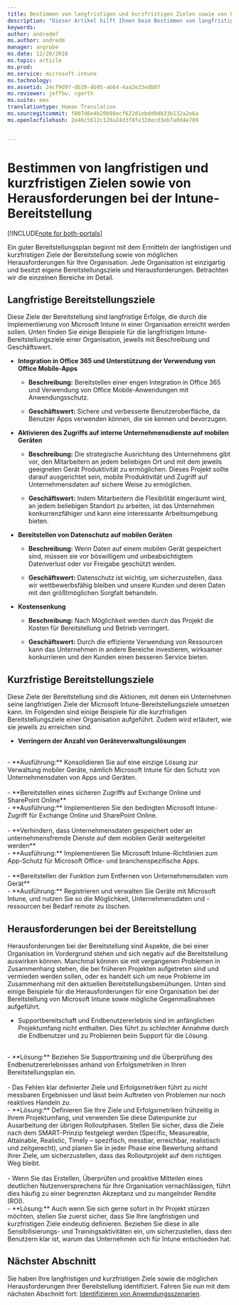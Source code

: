 ```yaml
---
title: Bestimmen von langfristigen und kurzfristigen Zielen sowie von Herausforderungen bei der Intune-Bereitstellung | Microsoft-Dokumentation
description: "Dieser Artikel hilft Ihnen beim Bestimmen von langfristigen und kurzfristigen Zielen sowie von Herausforderungen bei der Intune-Bereitstellung für eine reine Microsoft Intune-Cloudimplementierung."
keywords: 
author: andredm7
ms.author: andredm
manager: angrobe
ms.date: 12/20/2016
ms.topic: article
ms.prod: 
ms.service: microsoft-intune
ms.technology: 
ms.assetid: 24cf9d97-db39-4b95-a664-4aa2e33edb87
ms.reviewer: jeffbu, cgerth
ms.suite: ems
translationtype: Human Translation
ms.sourcegitcommit: f807d6e4b20b98ecf622d1ebdd9db33b132a2e6a
ms.openlocfilehash: 2e46c5612c120a24d3f8fe32decd3eb7a0d4e709


---
```


# <a name="determine-intune-deployment-goals-objectives-and-challenges"></a>Bestimmen von langfristigen und kurzfristigen Zielen sowie von Herausforderungen bei der Intune-Bereitstellung

[!INCLUDE[note for both-portals](../includes/note-for-both-portals.md)]

Ein guter Bereitstellungsplan beginnt mit dem Ermitteln der langfristigen und kurzfristigen Ziele der Bereitstellung sowie von möglichen Herausforderungen für Ihre Organisation. Jede Organisation ist einzigartig und besitzt eigene Bereitstellungsziele und Herausforderungen. Betrachten wir die einzelnen Bereiche im Detail.

## <a name="deployment-goals"></a>Langfristige Bereitstellungsziele

Diese Ziele der Bereitstellung sind langfristige Erfolge, die durch die Implementierung von Microsoft Intune in einer Organisation erreicht werden sollen. Unten finden Sie einige Beispiele für die langfristigen Intune-Bereitstellungsziele einer Organisation, jeweils mit Beschreibung und Geschäftswert.

-   **Integration in Office 365 und Unterstützung der Verwendung von Office Mobile-Apps**

    -   **Beschreibung:** Bereitstellen einer engen Integration in Office 365 und Verwendung von Office Mobile-Anwendungen mit Anwendungsschutz.

    -   **Geschäftswert:** Sichere und verbesserte Benutzeroberfläche, da Benutzer Apps verwenden können, die sie kennen und bevorzugen.

-   **Aktivieren des Zugriffs auf interne Unternehmensdienste auf mobilen Geräten**

    -   **Beschreibung:** Die strategische Ausrichtung des Unternehmens gibt vor, den Mitarbeitern an jedem beliebigen Ort und mit dem jeweils geeigneten Gerät Produktivität zu ermöglichen. Dieses Projekt sollte darauf ausgerichtet sein, mobile Produktivität und Zugriff auf Unternehmensdaten auf sichere Weise zu ermöglichen.

    -   **Geschäftswert:** Indem Mitarbeitern die Flexibilität eingeräumt wird, an jedem beliebigen Standort zu arbeiten, ist das Unternehmen konkurrenzfähiger und kann eine interessante Arbeitsumgebung bieten.

-   **Bereitstellen von Datenschutz auf mobilen Geräten**

    -   **Beschreibung:** Wenn Daten auf einem mobilen Gerät gespeichert sind, müssen sie vor böswilligem und unbeabsichtigtem Datenverlust oder vor Freigabe geschützt werden.

    -   **Geschäftswert:** Datenschutz ist wichtig, um sicherzustellen, dass wir wettbewerbsfähig bleiben und unsere Kunden und deren Daten mit den größtmöglichen Sorgfalt behandeln.

-   **Kostensenkung**

    -   **Beschreibung:** Nach Möglichkeit werden durch das Projekt die Kosten für Bereitstellung und Betrieb verringert.

    -    **Geschäftswert:** Durch die effiziente Verwendung von Ressourcen kann das Unternehmen in andere Bereiche investieren, wirksamer konkurrieren und den Kunden einen besseren Service bieten.

## <a name="deployment-objectives"></a>Kurzfristige Bereitstellungsziele

Diese Ziele der Bereitstellung sind die Aktionen, mit denen ein Unternehmen seine langfristigen Ziele der Microsoft Intune-Bereitstellungsziele umsetzen kann. Im Folgenden sind einige Beispiele für die kurzfristigen Bereitstellungsziele einer Organisation aufgeführt. Zudem wird erläutert, wie sie jeweils zu erreichen sind.

-   **Verringern der Anzahl von Geräteverwaltungslösungen**
<br>
    -   **Ausführung:** Konsolidieren Sie auf eine einzige Lösung zur Verwaltung mobiler Geräte, nämlich Microsoft Intune für den Schutz von Unternehmensdaten von Apps und Geräten.
<br></br>
-   **Bereitstellen eines sicheren Zugriffs auf Exchange Online und SharePoint Online**
<br>
    -   **Ausführung:** Implementieren Sie den bedingten Microsoft Intune-Zugriff für Exchange Online und SharePoint Online.
<br></br>
-   **Verhindern, dass Unternehmensdaten gespeichert oder an unternehmensfremde Dienste auf dem mobilen Gerät weitergeleitet werden**
<br>
    -   **Ausführung:** Implementieren Sie Microsoft Intune-Richtlinien zum App-Schutz für Microsoft Office- und branchenspezifische Apps.
<br></br>
-   **Bereitstellen der Funktion zum Entfernen von Unternehmensdaten vom Gerät**
<br>
    -   **Ausführung:** Registrieren und verwalten Sie Geräte mit Microsoft Intune, und nutzen Sie so die Möglichkeit, Unternehmensdaten und -ressourcen bei Bedarf remote zu löschen.

## <a name="deployment-challenges"></a>Herausforderungen bei der Bereitstellung

Herausforderungen bei der Bereitstellung sind Aspekte, die bei einer Organisation im Vordergrund stehen und sich negativ auf die Bereitstellung auswirken können. Manchmal können sie mit vergangenen Problemen in Zusammenhang stehen, die bei früheren Projekten aufgetreten sind und vermieden werden sollen, oder es handelt sich um neue Probleme im Zusammenhang mit den aktuellen Bereitstellungsbemühungen. Unten sind einige Beispiele für die Herausforderungen für eine Organisation bei der Bereitstellung von Microsoft Intune sowie mögliche Gegenmaßnahmen aufgeführt.

-   Supportbereitschaft und Endbenutzererlebnis sind im anfänglichen Projektumfang nicht enthalten.  Dies führt zu schlechter Annahme durch die Endbenutzer und zu Problemen beim Support für die Lösung.
<br>
    -   **Lösung:** Beziehen Sie Supporttraining und die Überprüfung des Endbenutzererlebnisses anhand von Erfolgsmetriken in Ihren Bereitstellungsplan ein.
<br></br>
-   Das Fehlen klar definierter Ziele und Erfolgsmetriken führt zu nicht messbaren Ergebnissen und lässt beim Auftreten von Problemen nur noch reaktives Handeln zu.
<br>
    -   **Lösung:** Definieren Sie Ihre Ziele und Erfolgsmetriken frühzeitig in Ihrem Projektumfang, und verwenden Sie diese Datenpunkte zur Ausarbeitung der übrigen Rolloutphasen. Stellen Sie sicher, dass die Ziele nach dem SMART-Prinzip festgelegt werden (Specific, Measureable, Attainable, Realistic, Timely – spezifisch, messbar, erreichbar, realistisch und zeitgerecht), und planen Sie in jeder Phase eine Bewertung anhand Ihrer Ziele, um sicherzustellen, dass das Rolloutprojekt auf dem richtigen Weg bleibt.
<br></br>
-   Wenn Sie das Erstellen, Überprüfen und proaktive Mitteilen eines deutlichen Nutzenversprechens für Ihre Organisation vernachlässigen, führt dies häufig zu einer begrenzten Akzeptanz und zu mangelnder Rendite (ROI).
<br>
    -   **Lösung:** Auch wenn Sie sich gerne sofort in Ihr Projekt stürzen möchten, stellen Sie zuerst sicher, dass Sie Ihre langfristigen und kurzfristigen Ziele eindeutig definieren. Beziehen Sie diese in alle Sensibilisierungs- und Trainingsaktivitäten ein, um sicherzustellen, dass den Benutzern klar ist, warum das Unternehmen sich für Intune entschieden hat.

## <a name="next-section"></a>Nächster Abschnitt

Sie haben Ihre langfristigen und kurzfristigen Ziele sowie die möglichen Herausforderungen Ihrer Bereitstellung identifiziert. Fahren Sie nun mit dem nächsten Abschnitt fort: [Identifizieren von Anwendungsszenarien](section-2-identify-use-case-scenarios.md).



<!--HONumber=Dec16_HO5-->


